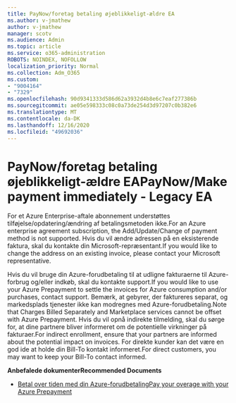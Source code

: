 ```yaml
---
title: PayNow/foretag betaling øjeblikkeligt-ældre EA
ms.author: v-jmathew
author: v-jmathew
manager: scotv
ms.audience: Admin
ms.topic: article
ms.service: o365-administration
ROBOTS: NOINDEX, NOFOLLOW
localization_priority: Normal
ms.collection: Adm_O365
ms.custom:
- "9004164"
- "7329"
ms.openlocfilehash: 90d9341333d586d62a3932d4b8e6c7eaf277386b
ms.sourcegitcommit: ae05e598333c08c0a73de254d3d97207c0b382e6
ms.translationtype: MT
ms.contentlocale: da-DK
ms.lasthandoff: 12/16/2020
ms.locfileid: "49692036"
---
```

# <a name="paynowmake-payment-immediately---legacy-ea"></a><span data-ttu-id="c964f-102">PayNow/foretag betaling øjeblikkeligt-ældre EA</span><span class="sxs-lookup"><span data-stu-id="c964f-102">PayNow/Make payment immediately - Legacy EA</span></span>

<span data-ttu-id="c964f-103">For et Azure Enterprise-aftale abonnement understøttes tilføjelse/opdatering/ændring af betalingsmetoden ikke.</span><span class="sxs-lookup"><span data-stu-id="c964f-103">For an Azure enterprise agreement subscription, the Add/Update/Change of payment method is not supported.</span></span> <span data-ttu-id="c964f-104">Hvis du vil ændre adressen på en eksisterende faktura, skal du kontakte din Microsoft-repræsentant.</span><span class="sxs-lookup"><span data-stu-id="c964f-104">If you would like to change the address on an existing invoice, please contact your Microsoft representative.</span></span>

<span data-ttu-id="c964f-105">Hvis du vil bruge din Azure-forudbetaling til at udligne fakturaerne til Azure-forbrug og/eller indkøb, skal du kontakte support.</span><span class="sxs-lookup"><span data-stu-id="c964f-105">If you would like to use your Azure Prepayment to settle the invoices for Azure consumption and/or purchases, contact support.</span></span> <span data-ttu-id="c964f-106">Bemærk, at gebyrer, der faktureres separat, og markedsplads tjenester ikke kan modregnes med Azure-forudbetaling.</span><span class="sxs-lookup"><span data-stu-id="c964f-106">Note that Charges Billed Separately and Marketplace services cannot be offset with Azure Prepayment.</span></span> <span data-ttu-id="c964f-107">Hvis du vil opnå indirekte tilmelding, skal du sørge for, at dine partnere bliver informeret om de potentielle virkninger på fakturaer.</span><span class="sxs-lookup"><span data-stu-id="c964f-107">For indirect enrollment, ensure that your partners are informed about the potential impact on invoices.</span></span> <span data-ttu-id="c964f-108">For direkte kunder kan det være en god ide at holde din Bill-To kontakt informeret.</span><span class="sxs-lookup"><span data-stu-id="c964f-108">For direct customers, you may want to keep your Bill-To contact informed.</span></span>

<span data-ttu-id="c964f-109">**Anbefalede dokumenter**</span><span class="sxs-lookup"><span data-stu-id="c964f-109">**Recommended Documents**</span></span>

- [<span data-ttu-id="c964f-110">Betal over tiden med din Azure-forudbetaling</span><span class="sxs-lookup"><span data-stu-id="c964f-110">Pay your overage with your Azure Prepayment</span></span>](https://docs.microsoft.com/azure/cost-management-billing/manage/ea-portal-enrollment-invoices#pay-your-overage-with-your-azure-prepayment)
